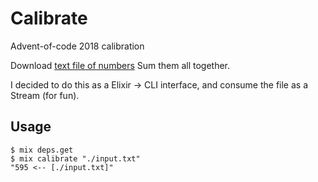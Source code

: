 # Calibrate

Advent-of-code 2018 calibration

Download [text file of numbers](./input.txt)
Sum them all together.

I decided to do this as a Elixir -> CLI interface, and consume the file as a Stream (for fun).

## Usage

```
$ mix deps.get
$ mix calibrate "./input.txt"
"595 <-- [./input.txt]"
```
